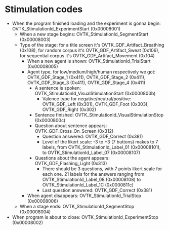  
# Stimulation codes

* When the program finished loading and the experiment is gonna begin: OVTK_StimulationId_ExperimentStart (0x00008001)
    * When a new stage begins: OVTK_StimulationId_SegmentStart (0x00008003)
    * Type of the stage: for a title screen it's OVTK_GDF_Artifact_Breathing (0x108), for random corpus it's OVTK_GDF_Artifact_Sweat (0x106), for sequential corpus it's OVTK_GDF_Artifact_Movement (0x104)
        * When a new agent is shown: OVTK_StimulationId_TrialStart (0x00008005)
        * Agent type, for low/medium/high/human respectively we got: OVTK_GDF_Stage_1 (0x411), OVTK_GDF_Stage_2 (0x411), OVTK_GDF_Stage_3 (0x411), OVTK_GDF_Stage_4 (0x411)
            * A sentence is spoken: OVTK_StimulationId_VisualStimulationStart (0x0000800b)
                * Valence type for negative/neutral/positive: OVTK_GDF_Left (0x301), OVTK_GDF_Foot (0x303), OVTK_GDF_Right (0x302)
            * Sentence finished: OVTK_StimulationId_VisualStimulationStop (0x0000800c)
            * Question about sentence appears: OVTK_GDF_Cross_On_Screen  (0x312)
                * Question answered: OVTK_GDF_Correct (0x381)
                * Level of the likert scale: -3 to +3 (7 buttons) makes to 7 labels, from OVTK_StimulationId_Label_01 (0x00008101), to OVTK_StimulationId_Label_07 (0x00008107)
            * Questions about the agent appears: OVTK_GDF_Flashing_Light (0x313)
                * There should be 3 questions, with 7 points likert scale for each one. 21 labels for the answers ranging from OVTK_StimulationId_Label_08 (0x00008108) to OVTK_StimulationId_Label_1C (0x0000811c)
                * Last question answered: OVTK_GDF_Correct (0x381)  
        * When agent disappears: OVTK_StimulationId_TrialStop (0x00008006)
    * When a stage ends: OVTK_StimulationId_SegmentStop (0x00008004)
* When program is about to close: OVTK_StimulationId_ExperimentStop (0x00008002)
